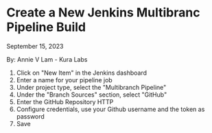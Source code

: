 # Create a New Jenkins Multibranc Pipeline Build

September 15, 2023

By:  Annie V Lam - Kura Labs

1.  Click on "New Item" in the Jenkins dashboard
2.  Enter a name for your pipeline job
3.  Under project type, select the "Multibranch Pipeline"
4.  Under the "Branch Sources" section, select "GitHub"
5.  Enter the GitHub Repository HTTP
6.  Configure credentials, use your Github username and the token as password
7.  Save
